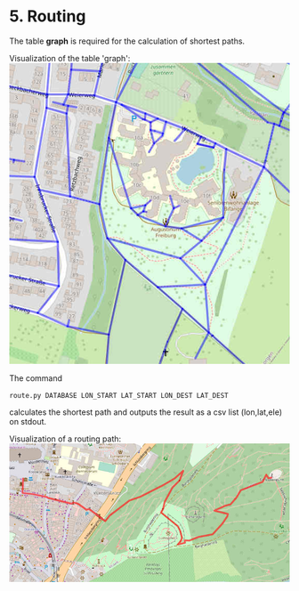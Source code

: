 # 5. Routing

The table **graph** is required for the calculation of shortest paths.

Visualization of the table 'graph':  
![table_graph.jpg](table_graph.jpg)

The command
```
route.py DATABASE LON_START LAT_START LON_DEST LAT_DEST
```
calculates the shortest path and outputs the result
as a csv list (lon,lat,ele) on stdout.

Visualization of a routing path:  
![routing_path.jpg](routing_path.jpg)

